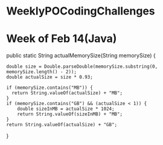 # WeeklyPOCodingChallenges

# Week of Feb 14(Java)
public static String actualMemorySize(String memorySize) {

    double size = Double.parseDouble(memorySize.substring(0, memorySize.length() - 2));
    double actualSize = size * 0.93;

    if (memorySize.contains("MB")) {
      return String.valueOf(actualSize) + "MB";
    }
    if (memorySize.contains("GB") && (actualSize < 1)) {
        double sizeInMB = actualSize * 1024;
        return String.valueOf(sizeInMB) + "MB";
    }
    return String.valueOf(actualSize) + "GB";
  }

